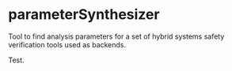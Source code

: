 # parameterSynthesizer
Tool to find analysis parameters for a set of hybrid systems safety verification tools used as backends.

Test.
